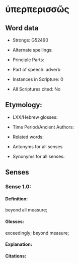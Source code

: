 # ὑπερπερισσῶς 

<!-- Status: S2=NeedsFinalCheck -->
<!-- Lexica used for edits: BDAG, FFM, LN, A-S -->

<!-- This Strong's ID is not in BHP, but leave in repository -->
<!-- for potential down-stream inclusion -->

## Word data

* Strongs: G52490

* Alternate spellings:

* Principle Parts: 

* Part of speech: adverb

* Instances in Scripture: 0

* All Scriptures cited: No

## Etymology: 

* LXX/Hebrew glosses: 

* Time Period/Ancient Authors: 

* Related words: 

* Antonyms for all senses

* Synonyms for all senses: 

## Senses 

### Sense  1.0: 

#### Definition: 

beyond all measure;

#### Glosses: 

exceedingly; beyond measure;

#### Explanation: 

#### Citations: 

